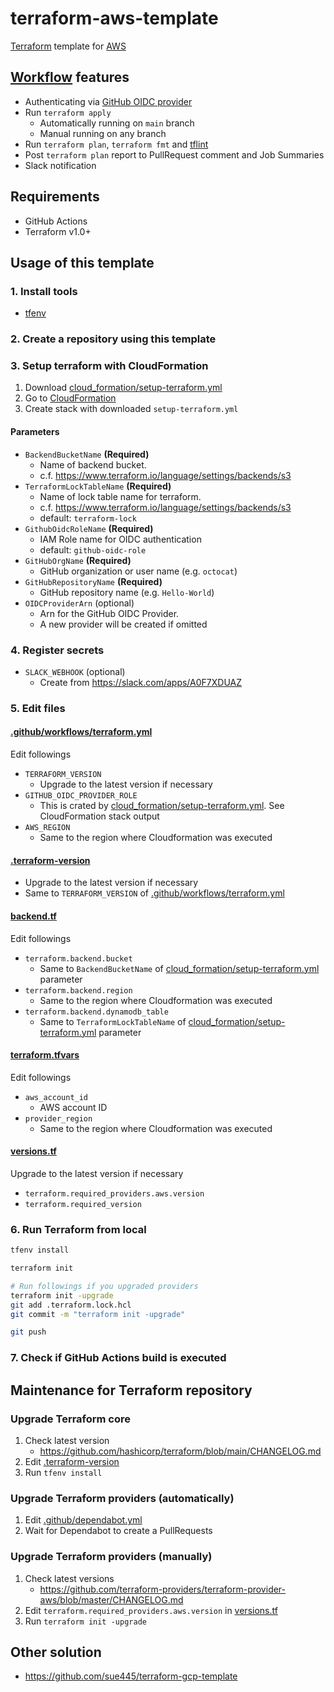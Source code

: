 # terraform-aws-template
[Terraform](https://www.terraform.io/) template for [AWS](https://aws.amazon.com/)

## [Workflow](.github/workflows/terraform.yml) features
* Authenticating via [GitHub OIDC provider](https://docs.github.com/en/actions/deployment/security-hardening-your-deployments/configuring-openid-connect-in-amazon-web-services)
* Run `terraform apply`
    * Automatically running on `main` branch
    * Manual running on any branch
* Run `terraform plan`, `terraform fmt` and [tflint](https://github.com/terraform-linters/tflint)
* Post `terraform plan` report to PullRequest comment and Job Summaries
* Slack notification

## Requirements
* GitHub Actions
* Terraform v1.0+

## Usage of this template
### 1. Install tools
* [tfenv](https://github.com/tfutils/tfenv)

### 2. Create a repository using this template

### 3. Setup terraform with CloudFormation
1. Download [cloud_formation/setup-terraform.yml](cloud_formation/setup-terraform.yml)
2. Go to [CloudFormation](https://console.aws.amazon.com/console/home)
3. Create stack with downloaded `setup-terraform.yml`

#### Parameters
* `BackendBucketName` **(Required)**
  * Name of backend bucket. 
  * c.f. https://www.terraform.io/language/settings/backends/s3
* `TerraformLockTableName` **(Required)**
  * Name of lock table name for terraform. 
  * c.f. https://www.terraform.io/language/settings/backends/s3
  * default: `terraform-lock`
* `GithubOidcRoleName` **(Required)**
  * IAM Role name for OIDC authentication
  * default: `github-oidc-role`
* `GitHubOrgName` **(Required)**
  * GitHub organization or user name (e.g. `octocat`)
* `GitHubRepositoryName` **(Required)**
  * GitHub repository name (e.g. `Hello-World`)
* `OIDCProviderArn` (optional)
  * Arn for the GitHub OIDC Provider.
  * A new provider will be created if omitted

### 4. Register secrets
* `SLACK_WEBHOOK` (optional)
    * Create from https://slack.com/apps/A0F7XDUAZ

### 5. Edit files
#### [.github/workflows/terraform.yml](.github/workflows/terraform.yml)
Edit followings

* `TERRAFORM_VERSION`
  * Upgrade to the latest version if necessary
* `GITHUB_OIDC_PROVIDER_ROLE`
  * This is crated by [cloud_formation/setup-terraform.yml](cloud_formation/setup-terraform.yml). See CloudFormation stack output
* `AWS_REGION`
  * Same to the region where Cloudformation was executed

#### [.terraform-version](.terraform-version)
* Upgrade to the latest version if necessary
* Same to `TERRAFORM_VERSION` of [.github/workflows/terraform.yml](.github/workflows/terraform.yml)

#### [backend.tf](backend.tf)
Edit followings

* `terraform.backend.bucket`
  * Same to `BackendBucketName` of [cloud_formation/setup-terraform.yml](cloud_formation/setup-terraform.yml) parameter
* `terraform.backend.region`
  * Same to the region where Cloudformation was executed
* `terraform.backend.dynamodb_table`
  * Same to `TerraformLockTableName` of [cloud_formation/setup-terraform.yml](cloud_formation/setup-terraform.yml) parameter

#### [terraform.tfvars](terraform.tfvars)
Edit followings

* `aws_account_id`
  * AWS account ID
* `provider_region`
  * Same to the region where Cloudformation was executed

#### [versions.tf](versions.tf)
Upgrade to the latest version if necessary

* `terraform.required_providers.aws.version`
* `terraform.required_version`

### 6. Run Terraform from local
```bash
tfenv install

terraform init

# Run followings if you upgraded providers
terraform init -upgrade
git add .terraform.lock.hcl
git commit -m "terraform init -upgrade"

git push
```

### 7. Check if GitHub Actions build is executed

## Maintenance for Terraform repository
### Upgrade Terraform core
1. Check latest version
    * https://github.com/hashicorp/terraform/blob/main/CHANGELOG.md
2. Edit [.terraform-version](.terraform-version)
3. Run `tfenv install`

### Upgrade Terraform providers (automatically)
1. Edit [.github/dependabot.yml](.github/dependabot.yml)
2. Wait for Dependabot to create a PullRequests

### Upgrade Terraform providers (manually)
1. Check latest versions
    * https://github.com/terraform-providers/terraform-provider-aws/blob/master/CHANGELOG.md
2. Edit `terraform.required_providers.aws.version` in [versions.tf](versions.tf)
3. Run `terraform init -upgrade`

## Other solution
* https://github.com/sue445/terraform-gcp-template
